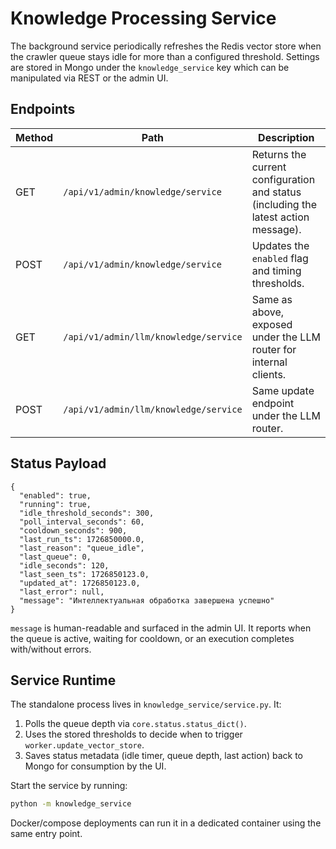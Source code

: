 # Knowledge Processing Service

The background service periodically refreshes the Redis vector store when the
crawler queue stays idle for more than a configured threshold. Settings are
stored in Mongo under the `knowledge_service` key which can be manipulated via
REST or the admin UI.

## Endpoints

| Method | Path                                   | Description                          |
|--------|----------------------------------------|--------------------------------------|
| GET    | `/api/v1/admin/knowledge/service`      | Returns the current configuration and status (including the latest action message). |
| POST   | `/api/v1/admin/knowledge/service`      | Updates the `enabled` flag and timing thresholds. |
| GET    | `/api/v1/admin/llm/knowledge/service`  | Same as above, exposed under the LLM router for internal clients. |
| POST   | `/api/v1/admin/llm/knowledge/service`  | Same update endpoint under the LLM router. |

## Status Payload

```
{
  "enabled": true,
  "running": true,
  "idle_threshold_seconds": 300,
  "poll_interval_seconds": 60,
  "cooldown_seconds": 900,
  "last_run_ts": 1726850000.0,
  "last_reason": "queue_idle",
  "last_queue": 0,
  "idle_seconds": 120,
  "last_seen_ts": 1726850123.0,
  "updated_at": 1726850123.0,
  "last_error": null,
  "message": "Интеллектуальная обработка завершена успешно"
}
```

`message` is human-readable and surfaced in the admin UI. It reports when the
queue is active, waiting for cooldown, or an execution completes with/without
errors.

## Service Runtime

The standalone process lives in `knowledge_service/service.py`. It:

1. Polls the queue depth via `core.status.status_dict()`.
2. Uses the stored thresholds to decide when to trigger `worker.update_vector_store`.
3. Saves status metadata (idle timer, queue depth, last action) back to Mongo for consumption by the UI.

Start the service by running:

```bash
python -m knowledge_service
```

Docker/compose deployments can run it in a dedicated container using the same
entry point.

